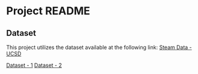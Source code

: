 # Project README

## Dataset
This project utilizes the dataset available at the following link:
[Steam Data - UCSD](https://cseweb.ucsd.edu/~jmcauley/datasets.html#steam_data)

[Dataset - 1](https://mcauleylab.ucsd.edu/public_datasets/data/steam/australian_users_items.json.gz)
[Dataset - 2](https://cseweb.ucsd.edu/~wckang/steam_games.json.gz)
